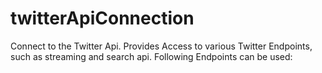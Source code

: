 twitterApiConnection
====================
Connect to the Twitter Api. 
Provides Access to various Twitter Endpoints, such as streaming and search api.
Following Endpoints can be used:

